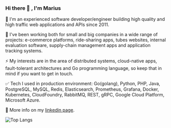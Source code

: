 ### Hi there 👋 , I'm Marius

<!--
**tacheshun/tacheshun** is a ✨ _special_ ✨ repository because its `README.md` (this file) appears on your GitHub profile.

Here are some ideas to get you started:

- 🔭 I’m currently working on ...
- 🌱 I’m currently learning ...
- 👯 I’m looking to collaborate on ...
- 🤔 I’m looking for help with ...
- 💬 Ask me about ...
- 📫 How to reach me: ...
- 😄 Pronouns: ...
- ⚡ Fun fact: ...
-->

🚀 I'm an experienced software developer/engineer building high quality and high traffic web applications and APIs since 2011.

🌱 I've been working both for small and big companies in a wide range of projects: e-commerce platforms, ride-sharing apps, tubes websites, internal evaluation software, supply-chain management apps and application tracking systems.

⚡ My interests are in the area of distributed systems, cloud-native apps, fault-tolerant architectures and Go programming language, so keep that in mind if you want to get in touch.

✅ Tech I used in production environment: Go(golang), Python, PHP, Java, PostgreSQL, MySQL, Redis, Elasticsearch, Prometheus, Grafana, Docker, Kubernetes, CloudFoundry, RabbitMQ, REST, gRPC, Google Cloud Platform, Microsoft Azure.

🤔  More info on my <a href="https://www.linkedin.com/in/mariuscostache/">linkedin page</a>.

![Top Langs](https://github-readme-stats.vercel.app/api/top-langs/?username=tacheshun&theme=buefy&layout=compact)
